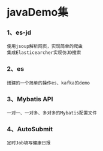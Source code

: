 # javaDemo集
### 1、es-jd 
    使用jsoup解析网页，实现简单的爬虫
    集成Elasticearcher实现仿JD搜索
### 2、es
    搭建的一个简单的操作es、kafka的demo
### 3、Mybatis API
    一对一、一对多、多对多的Mybatis配置文件
### 4、AutoSubmit
    定时Job填写健康日报